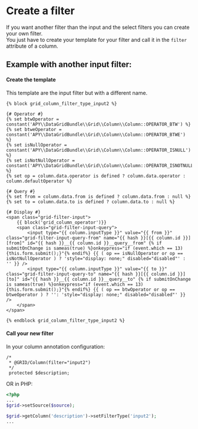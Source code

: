 Create a filter
===============

If you want another filter than the input and the select filters you can create your own filter.  
You just have to create your template for your filter and call it in the `filter` attribute of a column.

## Example with another input filter:

#### Create the template

This template are the input filter but with a different name.

```janjo
{% block grid_column_filter_type_input2 %}

{# Operator #}
{% set btwOperator = constant('APY\\DataGridBundle\\Grid\\Column\\Column::OPERATOR_BTW') %}
{% set btweOperator = constant('APY\\DataGridBundle\\Grid\\Column\\Column::OPERATOR_BTWE') %}
{% set isNullOperator = constant('APY\\DataGridBundle\\Grid\\Column\\Column::OPERATOR_ISNULL') %}
{% set isNotNullOperator = constant('APY\\DataGridBundle\\Grid\\Column\\Column::OPERATOR_ISNOTNULL') %}
{% set op = column.data.operator is defined ? column.data.operator : column.defaultOperator %}

{# Query #}
{% set from = column.data.from is defined ? column.data.from : null %}
{% set to = column.data.to is defined ? column.data.to : null %}

{# Display #}
<span class="grid-filter-input">
    {{ block('grid_column_operator')}}
    <span class="grid-filter-input-query">
        <input type="{{ column.inputType }}" value="{{ from }}" class="grid-filter-input-query-from" name="{{ hash }}[{{ column.id }}][from]" id="{{ hash }}__{{ column.id }}__query__from" {% if submitOnChange is sameas(true) %}onkeypress="if (event.which == 13){this.form.submit();}"{% endif%} {{ ( op == isNullOperator or op == isNotNullOperator ) ? 'style="display: none;" disabled="disabled"' : '' }} />
        <input type="{{ column.inputType }}" value="{{ to }}" class="grid-filter-input-query-to" name="{{ hash }}[{{ column.id }}][to]" id="{{ hash }}__{{ column.id }}__query__to" {% if submitOnChange is sameas(true) %}onkeypress="if (event.which == 13){this.form.submit();}"{% endif%} {{ ( op == btwOperator or op == btweOperator ) ? '': 'style="display: none;" disabled="disabled"' }} />
    </span>
</span>

{% endblock grid_column_filter_type_input2 %}
```

#### Call your new filter

In your column annotation configuration:

```
/*
 * @GRID/Column(filter="input2")
 */
 protected $description;
```

OR in PHP:

```php
<?php
...
$grid->setSource($source);

$grid->getColumn('description')->setFilterType('input2');
...
``` 